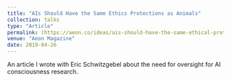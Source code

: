 ```yaml
---
title: "AIs Should Have the Same Ethics Protections as Animals"
collection: talks
type: "Article"
permalink: (https://aeon.co/ideas/ais-should-have-the-same-ethical-protections-as-animals)
venue: "Aeon Magazine"
date: 2019-04-26
---
```


An article I wrote with Eric Schwitzgebel about the need for oversight for AI consciousness research. 
